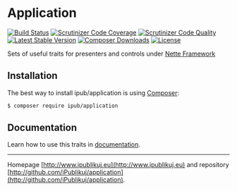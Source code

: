 # Application

[![Build Status](https://img.shields.io/travis/iPublikuj/application.svg?style=flat-square)](https://travis-ci.org/iPublikuj/application)
[![Scrutinizer Code Coverage](https://img.shields.io/scrutinizer/coverage/g/iPublikuj/application.svg?style=flat-square)](https://scrutinizer-ci.com/g/iPublikuj/application/?branch=master)
[![Scrutinizer Code Quality](https://img.shields.io/scrutinizer/g/iPublikuj/application.svg?style=flat-square)](https://scrutinizer-ci.com/g/iPublikuj/application/?branch=master)
[![Latest Stable Version](https://img.shields.io/packagist/v/ipub/application.svg?style=flat-square)](https://packagist.org/packages/ipub/application)
[![Composer Downloads](https://img.shields.io/packagist/dt/ipub/application.svg?style=flat-square)](https://packagist.org/packages/ipub/application)
[![License](https://img.shields.io/packagist/l/ipub/application.svg?style=flat-square)](https://packagist.org/packages/ipub/application)

Sets of useful traits for presenters and controls under [Nette Framework](http://nette.org/)

## Installation

The best way to install ipub/application is using  [Composer](http://getcomposer.org/):

```sh
$ composer require ipub/application
```

## Documentation

Learn how to use this traits in [documentation](https://github.com/iPublikuj/application/blob/master/docs/en/index.md).

***
Homepage [http://www.ipublikuj.eu](http://www.ipublikuj.eu) and repository [http://github.com/iPublikuj/application](http://github.com/iPublikuj/application).
